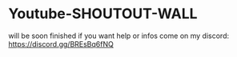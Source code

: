 # Youtube-SHOUTOUT-WALL

will be soon finished if you want help or infos come on my discord:
https://discord.gg/BREsBq6fNQ
